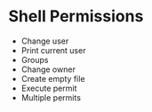 # Shell Permissions

- Change user
- Print current user
- Groups
- Change owner
- Create empty file
- Execute permit
- Multiple permits
